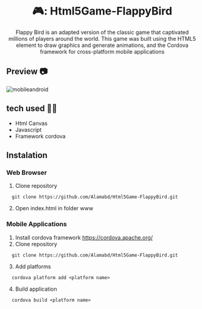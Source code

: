 <h1 align="center">🎮: Html5Game-FlappyBird</h1>

<div align="center">
    Flappy Bird is an adapted version of the classic game that captivated millions of players around the world.
    This game was built using the HTML5 <canvas> element to draw graphics and generate animations, and the Cordova framework for cross-platform mobile applications
</div>

## Preview 📷
![mobileandroid](https://github.com/Alamabd/Html5Game-FlappyBird/assets/115331322/aa39a4a0-c290-4195-a155-dbc4abf4d6a0)

## tech used 👨‍💻
- Html Canvas
- Javascript
- Framework cordova
## Instalation

### Web Browser

1. Clone repository
   
```git
  git clone https://github.com/Alamabd/Html5Game-FlappyBird.git
```
2. Open index.html in folder www

### Mobile Applications

1. Install cordova framework
   <a href="https://cordova.apache.org/">https://cordova.apache.org/</a>
2. Clone repository
   
```git
  git clone https://github.com/Alamabd/Html5Game-FlappyBird.git
```
3. Add platforms
   
```
  cordova platform add <platform name>
```
4. Build application
   
```
  cordova build <platform name>
```
